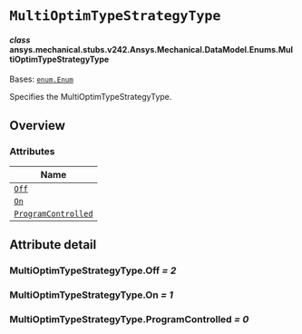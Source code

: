 # `MultiOptimTypeStrategyType`

<a id="ansys.mechanical.stubs.v242.Ansys.Mechanical.DataModel.Enums.MultiOptimTypeStrategyType"></a>

#### *class* ansys.mechanical.stubs.v242.Ansys.Mechanical.DataModel.Enums.MultiOptimTypeStrategyType

Bases: [`enum.Enum`](https://docs.python.org/3/library/enum.html#enum.Enum)

Specifies the MultiOptimTypeStrategyType.

<!-- !! processed by numpydoc !! -->

<a id="overview"></a>

## Overview

### Attributes

| Name |
| -------------------------------------------------------------------------------------------------------------------------------------------------------- |
| [`Off`](#MultiOptimTypeStrategyType.Off) |
| [`On`](#MultiOptimTypeStrategyType.On) |
| [`ProgramControlled`](#MultiOptimTypeStrategyType.ProgramControlled) |

<a id="attribute-detail"></a>

## Attribute detail

<a id="MultiOptimTypeStrategyType.Off"></a>

### MultiOptimTypeStrategyType.Off *= 2*

<a id="MultiOptimTypeStrategyType.On"></a>

### MultiOptimTypeStrategyType.On *= 1*

<a id="MultiOptimTypeStrategyType.ProgramControlled"></a>

### MultiOptimTypeStrategyType.ProgramControlled *= 0*


